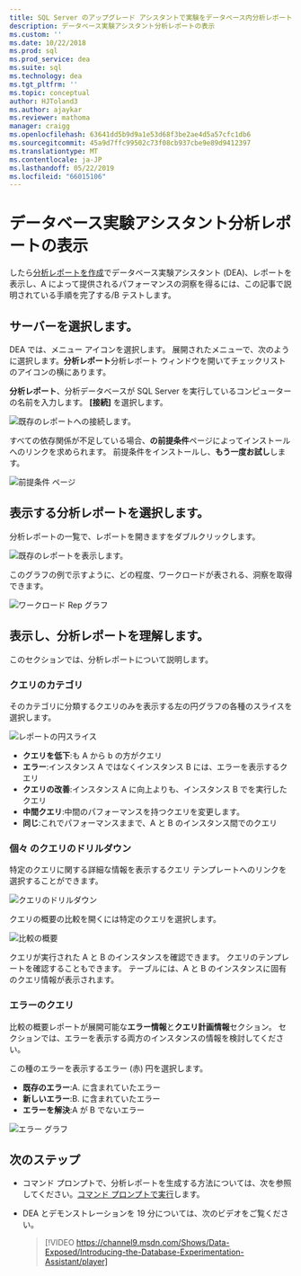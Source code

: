 ```yaml
---
title: SQL Server のアップグレード アシスタントで実験をデータベース内分析レポートの表示
description: データベース実験アシスタント分析レポートの表示
ms.custom: ''
ms.date: 10/22/2018
ms.prod: sql
ms.prod_service: dea
ms.suite: sql
ms.technology: dea
ms.tgt_pltfrm: ''
ms.topic: conceptual
author: HJToland3
ms.author: ajaykar
ms.reviewer: mathoma
manager: craigg
ms.openlocfilehash: 63641dd5b9d9a1e53d68f3be2ae4d5a57cfc1db6
ms.sourcegitcommit: 45a9d7ffc99502c73f08cb937cbe9e89d9412397
ms.translationtype: MT
ms.contentlocale: ja-JP
ms.lasthandoff: 05/22/2019
ms.locfileid: "66015106"
---
```

# <a name="view-analysis-reports-in-database-experimentation-assistant"></a>データベース実験アシスタント分析レポートの表示

したら[分析レポートを作成](database-experimentation-assistant-create-report.md)でデータベース実験アシスタント (DEA)、レポートを表示し、A によって提供されるパフォーマンスの洞察を得るには、この記事で説明されている手順を完了する/B テストします。

## <a name="select-a-server"></a>サーバーを選択します。

DEA では、メニュー アイコンを選択します。 展開されたメニューで、次のように選択します。**分析レポート**分析レポート ウィンドウを開いてチェックリストのアイコンの横にあります。

**分析レポート**、分析データベースが SQL Server を実行しているコンピューターの名前を入力します。 **[接続]** を選択します。 

![既存のレポートへの接続します。](./media/database-experimentation-assistant-view-report/dea-view-report-connect.png)

すべての依存関係が不足している場合、**の前提条件**ページによってインストールへのリンクを求められます。 前提条件をインストールし、**もう一度お試し**します。

![前提条件 ページ](./media/database-experimentation-assistant-view-report/dea-view-report-prereq.png)

## <a name="select-an-analysis-report-to-view"></a>表示する分析レポートを選択します。

分析レポートの一覧で、レポートを開きますをダブルクリックします。

![既存のレポートを表示します。](./media/database-experimentation-assistant-view-report/dea-view-report-view-existing.png)

このグラフの例で示すように、どの程度、ワークロードが表される、洞察を取得できます。

![ワークロード Rep グラフ](./media/database-experimentation-assistant-view-report/dea-view-report-workload-compare.png)

## <a name="view-and-understand-the-analysis-report"></a>表示し、分析レポートを理解します。

このセクションでは、分析レポートについて説明します。

### <a name="query-categories"></a>クエリのカテゴリ

そのカテゴリに分類するクエリのみを表示する左の円グラフの各種のスライスを選択します。

![レポートの円スライス](./media/database-experimentation-assistant-view-report/dea-view-report-pie-slices.png)

- **クエリを低下**:も A から b の方がクエリ  
- **エラー**:インスタンス A ではなくインスタンス B には、エラーを表示するクエリ  
- **クエリの改善**:インスタンス A に向上よりも、インスタンス B でを実行したクエリ  
- **中間クエリ**:中間のパフォーマンスを持つクエリを変更します。  
- **同じ**:これでパフォーマンスままで、A と B のインスタンス間でのクエリ

### <a name="individual-query-drill-down"></a>個々 のクエリのドリルダウン

特定のクエリに関する詳細な情報を表示するクエリ テンプレートへのリンクを選択することができます。

![クエリのドリルダウン](./media/database-experimentation-assistant-view-report/dea-view-report-drilldown.png)

クエリの概要の比較を開くには特定のクエリを選択します。

![比較の概要](./media/database-experimentation-assistant-view-report/dea-view-report-comparison-summary.png)

クエリが実行された A と B のインスタンスを確認できます。 クエリのテンプレートを確認することもできます。 テーブルには、A と B のインスタンスに固有のクエリ情報が表示されます。

### <a name="error-queries"></a>エラーのクエリ

比較の概要レポートが展開可能な**エラー情報**と**クエリ計画情報**セクション。 セクションでは、エラーを表示する両方のインスタンスの情報を検討してください。

この種のエラーを表示するエラー (赤) 円を選択します。
- **既存のエラー**:A. に含まれていたエラー
- **新しいエラー**:B. に含まれていたエラー
- **エラーを解決**:A が B でないエラー

![エラー グラフ](./media/database-experimentation-assistant-view-report/dea-view-report-error-charts.png)

## <a name="next-steps"></a>次のステップ

- コマンド プロンプトで、分析レポートを生成する方法については、次を参照してください。[コマンド プロンプトで実行](database-experimentation-assistant-run-command-prompt.md)します。

- DEA とデモンストレーションを 19 分については、次のビデオをご覧ください。

  > [!VIDEO https://channel9.msdn.com/Shows/Data-Exposed/Introducing-the-Database-Experimentation-Assistant/player]
